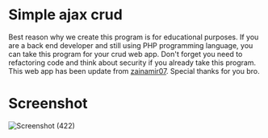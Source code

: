 # Simple ajax crud
Best reason why we create this program is for educational purposes. If you are a back end developer and still using PHP programming language, you can take this program for your crud web app. Don't forget you need to refactoring code and think about security if you already take this program. This web app has been update from <a href="https://github.com/zainamir07">zainamir07</a>. Special thanks for you bro.

# Screenshot
![Screenshot (422)](https://user-images.githubusercontent.com/83481679/232339291-f7538dd9-b33b-45f6-93f8-7890bb4a3176.png)

